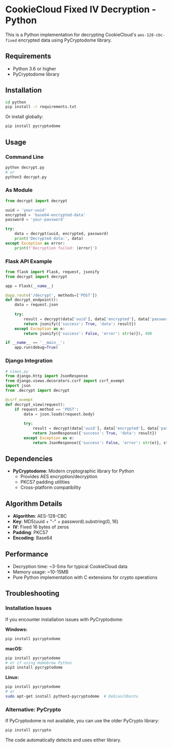 # CookieCloud Fixed IV Decryption - Python

This is a Python implementation for decrypting CookieCloud's `aes-128-cbc-fixed` encrypted data using PyCryptodome library.

## Requirements

- Python 3.6 or higher
- PyCryptodome library

## Installation

```bash
cd python
pip install -r requirements.txt
```

Or install globally:
```bash
pip install pycryptodome
```

## Usage

### Command Line

```bash
python decrypt.py
# or
python3 decrypt.py
```

### As Module

```python
from decrypt import decrypt

uuid = 'your-uuid'
encrypted = 'base64-encrypted-data'
password = 'your-password'

try:
    data = decrypt(uuid, encrypted, password)
    print('Decrypted data:', data)
except Exception as error:
    print(f'Decryption failed: {error}')
```

### Flask API Example

```python
from flask import Flask, request, jsonify
from decrypt import decrypt

app = Flask(__name__)

@app.route('/decrypt', methods=['POST'])
def decrypt_endpoint():
    data = request.json
    
    try:
        result = decrypt(data['uuid'], data['encrypted'], data['password'])
        return jsonify({'success': True, 'data': result})
    except Exception as e:
        return jsonify({'success': False, 'error': str(e)}), 400

if __name__ == '__main__':
    app.run(debug=True)
```

### Django Integration

```python
# views.py
from django.http import JsonResponse
from django.views.decorators.csrf import csrf_exempt
import json
from .decrypt import decrypt

@csrf_exempt
def decrypt_view(request):
    if request.method == 'POST':
        data = json.loads(request.body)
        
        try:
            result = decrypt(data['uuid'], data['encrypted'], data['password'])
            return JsonResponse({'success': True, 'data': result})
        except Exception as e:
            return JsonResponse({'success': False, 'error': str(e)}, status=400)
```

## Dependencies

- **PyCryptodome**: Modern cryptographic library for Python
  - Provides AES encryption/decryption
  - PKCS7 padding utilities
  - Cross-platform compatibility

## Algorithm Details

- **Algorithm**: AES-128-CBC
- **Key**: MD5(uuid + "-" + password).substring(0, 16)
- **IV**: Fixed 16 bytes of zeros
- **Padding**: PKCS7
- **Encoding**: Base64

## Performance

- Decryption time: ~3-5ms for typical CookieCloud data
- Memory usage: ~10-15MB
- Pure Python implementation with C extensions for crypto operations

## Troubleshooting

### Installation Issues

If you encounter installation issues with PyCryptodome:

**Windows:**
```bash
pip install pycryptodome
```

**macOS:**
```bash
pip install pycryptodome
# or if using Homebrew Python
pip3 install pycryptodome
```

**Linux:**
```bash
pip install pycryptodome
# or
sudo apt-get install python3-pycryptodome  # Debian/Ubuntu
```

### Alternative: PyCrypto

If PyCryptodome is not available, you can use the older PyCrypto library:

```bash
pip install pycrypto
```

The code automatically detects and uses either library.
